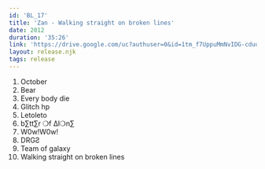 ```yaml
---
id: 'BL_17'
title: 'Zan - Walking straight on broken lines'
date: 2012
duration: '35:26'
link: 'https://drive.google.com/uc?authuser=0&id=1tm_f7UppuMmNvIDG-cduunRSFSovuR-q&export=download'
layout: release.njk
tags: release
---
```


01. October
02. Bear
03. Every body die
04. Glitch hp
05. Letoleto
06. b∑tt∑r ❍f ∆l❍n∑
07. W0w!W0w!
08. DRGƧ
09. Team of galaxy
10. Walking straight on broken lines